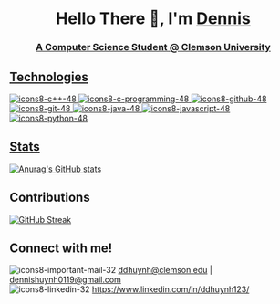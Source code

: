 <h1 align="center">Hello There 👋, I'm <a href="dennishuynh.app" target="_blank">Dennis </ a></h1>
<h3 align="center">A Computer Science Student @ Clemson University</h3>

## Technologies
![icons8-c++-48](https://user-images.githubusercontent.com/71684849/164881073-ae71da57-1f6c-4eb1-b3e5-aea9e9ba235a.png) ![icons8-c-programming-48](https://user-images.githubusercontent.com/71684849/164881255-8ab4ee54-17c7-4f5c-8b8b-0ee45ad5a9c6.png) ![icons8-github-48](https://user-images.githubusercontent.com/71684849/164879740-32bba931-513d-4ee8-8c00-692c060e1bd1.png) ![icons8-git-48](https://user-images.githubusercontent.com/71684849/164881315-ec616de3-265e-4341-9ed0-6f8187de8b34.png) ![icons8-java-48](https://user-images.githubusercontent.com/71684849/164881500-d869d0ea-bc64-43f1-8ad2-b2fb995fe404.png) ![icons8-javascript-48](https://user-images.githubusercontent.com/71684849/164881541-bb1d7b6a-aa4f-457a-9770-bdc2348280b4.png) 
![icons8-python-48](https://user-images.githubusercontent.com/71684849/164881581-764659d0-2bb2-492e-8505-72db1bfb4a0d.png)

## Stats
[![Anurag's GitHub stats](https://github-readme-stats.vercel.app/api?username=ddhuynh5&show_icons=true&theme=dracula&hide_border=true)](https://github.com/anuraghazra/github-readme-stats)

## Contributions
[![GitHub Streak](https://github-readme-streak-stats.herokuapp.com?user=ddhuynh5&theme=dracula&hide_border=true&date_format=M%20j%5B%2C%20Y%5D)](https://git.io/streak-stats)

## Connect with me!
![icons8-important-mail-32](https://user-images.githubusercontent.com/71684849/164882901-b8de0651-1039-4898-8747-d24a41d9d986.png) <ddhuynh@clemson.edu> | <dennishuynh0119@gmail.com> </br>
![icons8-linkedin-32](https://user-images.githubusercontent.com/71684849/164883031-9a54332d-5360-413b-9ca5-322e9aa9423a.png) <https://www.linkedin.com/in/ddhuynh123/> </br>
